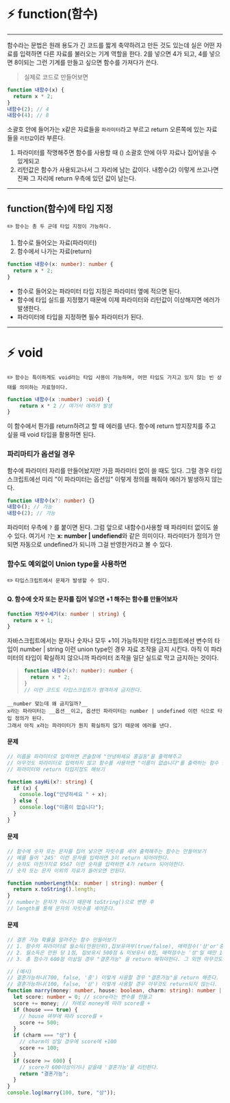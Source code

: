 # ⚡️ function(함수)

---

함수라는 문법은 원래 용도가 긴 코드를 짧게 축약하려고 만든 것도 있는데
실은 어떤 자료를 입력하면 다른 자료를 불러오는 기계 역할을 한다.
2를 넣으면 4가 되고, 4를 넣으면 8이되는 그런 기계를 만들고 싶으면
함수를 가져다가 쓴다.

> 실제로 코드로 만들어보면

```js
function 내함수(x) {
  return x * 2;
}
내함수(2); // 4
내함수(4); // 8
```

소괄호 안에 들어가는 x같은 자료들을 `파라미터`라고 부르고
return 오른쪽에 있는 자료들을 `리턴값`이라 부른다.

1. 파라미터를 작명해주면 함수를 사용할 때 () 소괄호 안에 아무 자료나 집어넣을 수 있게되고
2. 리턴값은 함수가 사용되고나서 그 자리에 남는 값이다.
   내함수(2) 이렇게 쓰고나면 진짜 그 자리에 return 우측에 있던 값이 남는다.

---

## function(함수)에 타입 지정

✏️ `함수는 총 두 군데 타입 지정이 가능하다.`

1. 함수로 들어오는 자료(파라미터)
2. 함수에서 나가는 자료(return)

```ts
function 내함수(x: number): number {
  return x * 2;
}
```

- 함수로 들어오는 파라미터 타입 지정은 파라미터 옆에 적으면 된다.
- 함수에 타입 실드를 지정했기 때문에 이제 파라미터와 리턴값이 이상해지면 에러가 발생한다.
- 파라미터에 타입을 지정하면 필수 파라미터가 된다.

---

# ⚡️ void

✏️ `함수는 특이하게도 void라는 타입 사용이 가능하며, 어떤 타입도 가지고 있지 않는 빈 상태를 의미하는 자료형이다.`

```ts
function 내함수(x :number) :void) {
	return x * 2 // 여기서 에러가 발생
}
```

이 함수에서 뭔가를 return하려고 할 때 에러를 낸다.
함수에 return 방지장치를 주고 싶을 때 void 타입을 활용하면 된다.

### 파리마티가 옵션일 경우

함수에 파라미터 자리를 만들어놨지만 가끔 파라미터 없이 쓸 때도 있다.
그럴 경우 타입스크립트에선 미리 "이 파라미터는 옵션임" 이렇게 정의를 해줘야 에러가 발생하지 않는다.

```ts
function 내함수(x?: number) {}
내함수(); // 가능
내함수(2); // 가능
```

파라미터 우측에 `?` 를 붙이면 된다. 그럼 앞으로 내함수()사용할 때 파라미터 없이도 쓸 수 있다.
여기서 `?`는 **x: number | undefiend**와 같은 의미이다.
파라미터가 정의가 안되면 자동으로 undefined가 되니까 그걸 반영한거라고 볼 수 있다.

### 함수도 예외없이 Union type을 사용하면

✏️ `타입스크립트에서 문제가 발생할 수 있다.`

#### Q. 함수에 숫자 또는 문자를 집어 넣으면 +1 해주는 함수를 만들어보자

```ts
function 자릿수세기(x: number | string) {
  return x + 1;
}
```

자바스크립트에서는 문자나 숫자나 모두 +1이 가능하지만
타입스크립트에선 변수의 타입이 number | string 이런 union type인 경우 자료 조작을 금지 시킨다.
아직 이 파라미터의 타입이 확실하지 않으니까 파라미터 조작을 일단 실드로 막고 금지하는 것이다.

> ```ts
> function 내함수(x?: number): number {
>   return x * 2;
> }
> // 이런 코드도 타입스크립트가 염격하게 금지한다.
> ```

```
__number 맞는데 왜 금지일까?__
x라는 파라미터는 __옵션__이고, 옵션인 파라미터는 number | undefined 이런 식으로 타입 정의가 된다.
그래서 아직 x라는 파라미터가 뭔지 확실하지 않기 때문에 에러를 낸다.
```

#### 문제

```ts
// 이름을 파라미터로 입력하면 콘솔창에 "안녕하세요 홍길동"을 출력해주고
// 아무것도 파라미터로 입력하지 않고 함수를 사용하면 "이름이 없습니다"를 출력하는 함수 만들기
// 파라미터와 return 타입지정도 해보기

function sayHi(x?: string) {
  if (x) {
    console.log("안녕하세요 " + x);
  } else {
    console.log("이름이 없습니다");
  }
}
```

#### 문제

```ts
// 함수에 숫자 또는 문자를 집어 넣으면 자릿수를 세어 출력해주는 함수는 만들어보기
// 예를 들어 '245' 이런 문자를 입력하면 3이 return 되어야한다.
// 숫자도 마찬가지로 9567 이런 숫자를 입력하면 4가 return 되어야한다.
// 숫자 또는 문자 이외의 자료가 들어오면 안된다.

function numberLength(x: number | string): number {
  return x.toString().length;
}
// number는 문자가 아니기 때문에 toString()으로 변환 후
// length를 통해 문자의 자릿수를 세어준다.
```

#### 문제

```ts
// 결혼 가능 확률을 알려주는 함수 만들어보기
// 1. 함수의 파라미터로 월소득(만원단위),집보유여부(true/false), 매력점수('상'or'중'or'하')를 입력할 수 있어야한다.
// 2. 월소득은 만원 당 1점, 집보유시 500점 & 미보유시 0점, 매력점수는 '상'일 때만 100점으로 계산한다.
// 3. 총 점수가 600점 이상일 경우 "결혼가능" 을 return 해줘야한다. 그 외엔 아무것도 return 하지 않는다.

// (예시)
// 결혼가능하냐(700, false, '중') 이렇게 사용할 경우 "결혼가능"을 return 해준다.
// 결혼가능하냐(100, false, '상') 이렇게 사용할 경우 아무것도 return되지 않는다.
function marry(money: number, house: boolean, charm: string): number | void {
  let score: number = 0; // score라는 변수를 만들고
  score += money; // 차례로 money에 따라 score를 +
  if (house === true) {
    // house 여부에 따라 score를 +
    score += 500;
  }
  if (charm === "상") {
    // charm이 상일 경우에 score에 +100
    score += 100;
  }
  if (score >= 600) {
    // score가 600이상이거나 같을때 '결혼가능'을 리턴한다.
    return "결혼가능";
  }
}
console.log(marry(100, ture, "상"));
```
